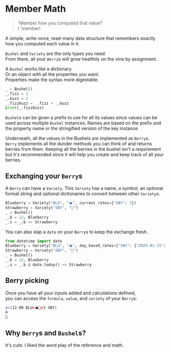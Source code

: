 # Member Math

> 'Member how you computed that value?  
> I 'member!

A simple, write-once, read-many data structure that remembers exactly how you computed each value in it.

`Bushel` and `Variety` are the only types you need.  
From there, all your `Berry`s will grow healthily on the vine by assignment.

A `Bushel` works like a dictionary.  
Or an object with all the properties you want.  
Properties make the syntax more digestable.

```python
_ = Bushel()
_.fizz = 1
_.buzz = 2
_.fizzbuzz = _.fizz + _.buzz
print(_.fizzbuzz)
```

`Bushel`s can be given a prefix to use for all its values since values can be
used across multiple `Bushel` instances. Names are based on the prefix and the
property name or the stringified version of the key instance.

Underneath, all the values in the Bushels are implemented as `Berry`s.  
`Berry` implements all the dunder methods you can think of and returns berries
from them. Keeping all the berries in the bushel isn't a requirement but it's
recommended since it will help you create and keep track of all your berries.

## Exchanging your `Berry`s

A `Berry` can have a `Variety`. This `Variety` has a name, a symbol, an optional
format string and optional dictionaries to convert between other `Variety`s.

```python
Blueberry = Variety("BLU", "🫐", current_rates={"SBY": 3})
Strawberry = Variety("SBY", "🍓")
_ = Bushel()
_.b = 12, Blueberry
_.s = _.b >> Strawberry
```

You can also slap a `date` on your `Berry`s to keep the exchange fresh.

```python
from datetime import date
Blueberry = Variety("BLU", "🫐", day_based_rates={"SBY": {"2025-01-31": 2}})
Strawberry = Variety("SBY", "🍓")
_ = Bushel()
_.b = 12, Blueberry
_.s = _.b @ date.today() >> Strawberry
```

## Berry picking

Once you have all your inputs added and calculations defined,  
you can access the `formula`, `value`, and `variety` of your `Berry`s:

```bash
s=(12.00 BLU<🫐🍓>3 SBY)
4
🍓
```

## Why `Berry`s and `Bushel`s?

It's cute. I liked the word play of the reference and math.
